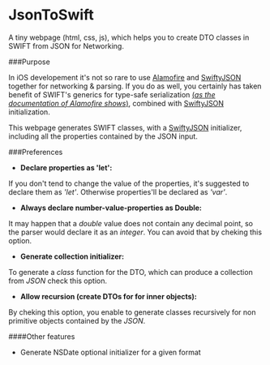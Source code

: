 # JsonToSwift
A tiny webpage (html, css, js), which helps you to create DTO classes in SWIFT from JSON for Networking.

###Purpose

In iOS developement it's not so rare to use [Alamofire][Alamofire link] and [SwiftyJSON][SwiftyJSON link] together for networking & parsing.
If you do as well, you certainly has taken benefit of SWIFT's generics for type-safe serialization [(_as the documentation of Alamofire shows_)](http://cocoadocs.org/docsets/Alamofire/3.1.5/#generic-response-object-serialization), combined with [SwiftyJSON][SwiftyJSON link] initialization.

This webpage generates SWIFT classes, with a [SwiftyJSON][SwiftyJSON link] initializer, including all the properties contained by the JSON input.

###Preferences

* **Declare properties as 'let':** 
 
 If you don't tend to change the value of the properties, it's suggested to declare them as _'let'_. Otherwise properties'll be declared as _'var'_.
* **Always declare number-value-properties as Double:**

 It may happen that a _double_ value does not contain any decimal point, so the parser would declare it as an _integer_. You can avoid that by cheking this option.
* **Generate collection initializer:**

 To generate a _class_ function for the DTO, which can produce a collection from _JSON_ check this option.
* **Allow recursion (create DTOs for for inner objects):**

 By cheking this option, you enable to generate classes recursively for non primitive objects contained by the _JSON_.

####Other features

* Generate NSDate optional initializer for a given format

[SwiftyJSON link]: https://github.com/SwiftyJSON/SwiftyJSON
[Alamofire link]: https://github.com/Alamofire/Alamofire